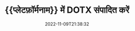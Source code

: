 ---
############################# Static ############################
layout: "auto-gen-editor"
date: 2022-11-09T21:38:32
draft: false
otherformats: doc docx docm xls xlsx xlsm ppt pptx pptm mobi epub html mhtml txt xml csv rtf odt msg eml

############################# Head ############################
head_title: "DOTX संपादक — DOTX को Java में संपादित करें"
head_description: "कोड की कुछ पंक्तियों का उपयोग करके DOTX को Java में कैसे संपादित करें? 30+ फ़ाइल स्वरूपों को संपादित करने, अद्यतन करने और सहेजने के लिए GroupDocs दस्तावेज़ संसाधन API का उपयोग करें।"

############################# Header ############################
title: "{{प्लेटफ़ॉर्मनाम}} में DOTX संपादित करें"
description: "माइक्रोसॉफ्ट या ओपन ऑफिस जैसे किसी भी सॉफ्टवेयर के उपयोग के बिना, {{प्लेटफॉर्मनाम}} एपीआई के लिए सर्वर साइड GroupDocs.Editor का उपयोग करके प्रभावी और मजबूत DOTX संपादन।"
bg_image: "https://cms.admin.containerize.com/templates/aspose/App_Themes/V3/images/bg/header1.png"
bg_overlay: false
button:
    enable: true
    icon: "fas fa-arrow-down"
    label: "नि: शुल्क परीक्षण डाउनलोड करें"
    link: "https://downloads.groupdocs.com/editor/java"

############################# SubMenu ############################
submenu:
    enable: true

    left:
        img_alt: "GroupDocs.Editor for Java"
        image: "https://cms.admin.containerize.com/templates/groupdocs/images/product-logos/90x90-noborder/groupdocs-editor-java.png"
        product: "GroupDocs.Editor"
        platform: "Java"

    middle:
        button:

            # button loop
            - link: "https://apireference.groupdocs.com/editor/java"
              text: "एपीआई संदर्भ"

            # button loop
            - link: "https://github.com/groupdocs-editor"
              text: "कोड उदाहरण"

            # button loop
            - link: "https://products.groupdocs.app/editor/family"
              text: "लाइव डेमो"

            # button loop
            - link: "https://purchase.groupdocs.com/pricing/editor/java"
              text: "मूल्य निर्धारण"

    right:
        link_download: "https://downloads.groupdocs.com/editor"
        link_learn: "https://docs.groupdocs.com/editor/java"
        link_buy: "https://purchase.groupdocs.com"

############################# About ############################
about:
    enable: true
    title: "GroupDocs.Editor for Java API के बारे में"
    content: |
        [GroupDocs.Editor for Java](/hi/editor/java/) API Microsoft Word, Excel, PowerPoint, Open Office दस्तावेज़ों और प्रस्तुतियों को संपादित करने के लिए एक सही विकल्प है। GroupDocs.Editor एक स्टैंडअलोन एपीआई है जो सर्वर साइड और बैक-एंड सिस्टम के लिए उपयुक्त है जहां उच्च प्रदर्शन की आवश्यकता होती है। यह माइक्रोसॉफ्ट या ओपन ऑफिस जैसे किसी सॉफ्टवेयर पर निर्भर नहीं करता है।

############################# Steps ############################
steps:
    enable: true
    title_left: "Java में DOTX को संपादित करने के चरण"
    content_left: |
        [GroupDocs.Editor for Java](/hi/editor/java/) डेवलपर्स को कोड की कुछ पंक्तियों का उपयोग करके DOTX फाइलों को संपादित करने का एक आसान और सीधा तरीका प्रदान करता है।
        * अनिवार्य फ़ाइल पथ या स्ट्रीम और वैकल्पिक `WordProcessingLoadOptions` वर्ग के साथ `संपादक` वर्ग का एक उदाहरण बनाएं और DOTX फ़ाइल लोड करें
        * DOTX फ़ाइल स्वरूप के लिए `WordProcessingEditOptions` वर्ग उदाहरण बनाएं और सेट करें
        * `Editor.Edit ()` विधि को कॉल करें और HTML प्रारूप में DOTX दस्तावेज़ प्राप्त करें जो किसी भी WYSIWYG-editor के साथ आसानी से संपादन योग्य हो।
        * `Editor.Save()` विधि को कॉल करें और `WordProcessingSaveOptions` वर्ग का उपयोग करके संपादित DOTX फ़ाइल सहेजें

        
    title_right: "सिस्टम आवश्यकताएं"
    content_right: |
        कुछ आसान चरणों को लागू करके GroupDocs.Editor for Java API के साथ एक बुनियादी दस्तावेज़ संपादन किया जा सकता है। हमारे एपीआई सभी प्रमुख प्लेटफॉर्म और ऑपरेटिंग सिस्टम पर समर्थित हैं। नीचे दिए गए कोड को निष्पादित करने से पहले, कृपया सुनिश्चित करें कि आपके सिस्टम पर निम्नलिखित पूर्वापेक्षाएँ स्थापित हैं।

        * ऑपरेटिंग सिस्टम: माइक्रोसॉफ्ट विंडोज, लिनक्स, मैकओएस
        * विकास परिवेश: NetBeans, IntelliJ IDEA, Eclipse
        * फ़्रेमवर्क: Java 7 (1.7) and above
        * [Maven](https://repository.groupdocs.com/editor/) से GroupDocs.Editor for Java का नवीनतम संस्करण डाउनलोड करें।
        
    code: |        
        ```java
        // Load the DOTX file into Editor with the optional WordProcessingLoadOptions
        Editor editor = new Editor("source.dotx", new WordProcessingLoadOptions());

        // Create and adjust the edit options
        WordProcessingEditOptions editOptions = new WordProcessingEditOptions();

        // Open input DOTX document for edit — obtain an intermediate document, that can be edited
        EditableDocument beforeEdit = editor.edit(editOptions);

        // Grab DOTX document content and associated resources from editable document
        string content = beforeEdit.getContent();

        // Send the content to WYSIWYG-editor, edit it there, and send edited content back to the server-side
        // This step simulates a such operation
        string updatedContent = content.replace("Subtitle", "Edited subtitle");

        // Grab edited content and resources from WYSIWYG-editor and create a new EditableDocument instance from it
        EditableDocument afterEdit = EditableDocument.fromMarkup(updatedContent, null);

        // Create a save options and select a desired output format
        WordProcessingSaveOptions saveOptions = new WordProcessingSaveOptions(WordProcessingFormats.Dotx);

        // Save edited DOTX document to the file
        editor.save(afterEdit, "edited.dotx", saveOptions);
        ```
        
############################# Demos ############################
demos:
    enable: true
    title: "DOTX संपादक लाइव डेमो"
    content: |
        [GroupDocs.Editor Live Demos](https://products.groupdocs.app/editor/family) वेबसाइट पर जाकर अभी DOTX में बदलाव करें।
        लाइव डेमो के निम्नलिखित लाभ हैं
        
############################# More Formats ############################
more_formats:
    enable: true
    title: "अन्य समर्थित संपादक"
    content: |
        आप अन्य फ़ाइल स्वरूपों को भी संपादित कर सकते हैं। कृपया नीचे पूरी सूची देखें।


############################# Back to top ###############################
back_to_top:
    enable: true
---